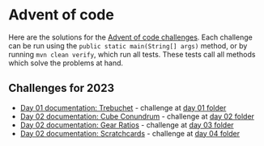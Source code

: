# Advent of code

Here are the solutions for the [Advent of code challenges](https://adventofcode.com/). Each challenge can be run using the `public static main(String[] args)` method, or by running `mvn clean verify`, which run all tests. These tests call all methods which solve the problems at hand.

## Challenges for 2023

- [Day 01 documentation: Trebuchet](docs/2023/day01.md) - challenge at [day 01 folder](src/main/java/advent/of/code/year_2023/day_01)
- [Day 02 documentation: Cube Conundrum](docs/2023/day02.md) - challenge at [day 02 folder](src/main/java/advent/of/code/year_2023/day_02)
- [Day 02 documentation: Gear Ratios](docs/2023/day03.md) - challenge at [day 03 folder](src/main/java/advent/of/code/year_2023/day_03)
- [Day 02 documentation: Scratchcards](docs/2023/day04.md) - challenge at [day 04 folder](src/main/java/advent/of/code/year_2023/day_04)
